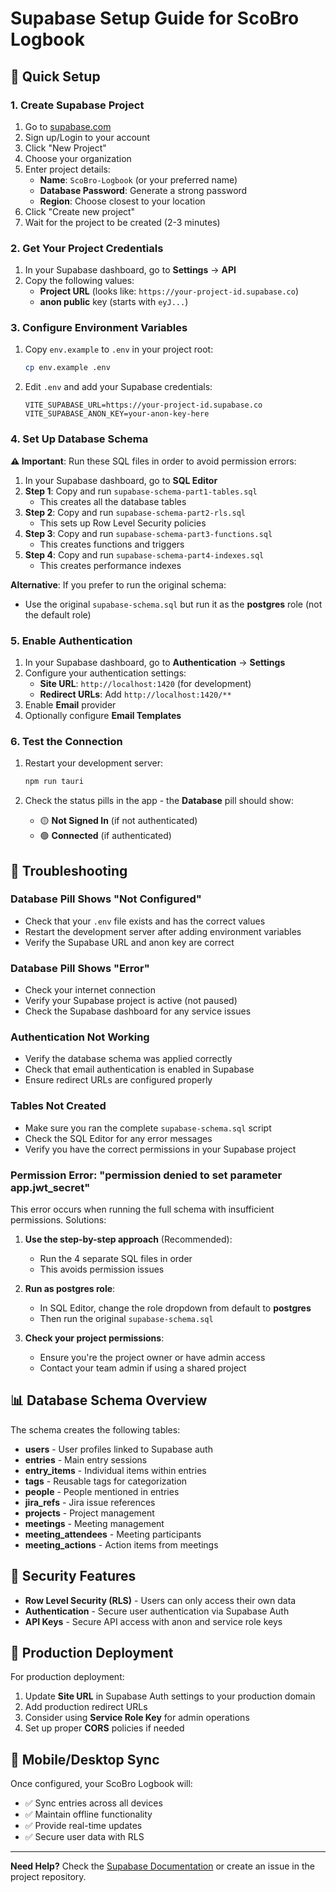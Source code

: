 # Supabase Setup Guide for ScoBro Logbook

## 🚀 **Quick Setup**

### 1. **Create Supabase Project**

1. Go to [supabase.com](https://supabase.com)
2. Sign up/Login to your account
3. Click "New Project"
4. Choose your organization
5. Enter project details:
   - **Name**: `ScoBro-Logbook` (or your preferred name)
   - **Database Password**: Generate a strong password
   - **Region**: Choose closest to your location
6. Click "Create new project"
7. Wait for the project to be created (2-3 minutes)

### 2. **Get Your Project Credentials**

1. In your Supabase dashboard, go to **Settings** → **API**
2. Copy the following values:
   - **Project URL** (looks like: `https://your-project-id.supabase.co`)
   - **anon public** key (starts with `eyJ...`)

### 3. **Configure Environment Variables**

1. Copy `env.example` to `.env` in your project root:
   ```bash
   cp env.example .env
   ```

2. Edit `.env` and add your Supabase credentials:
   ```env
   VITE_SUPABASE_URL=https://your-project-id.supabase.co
   VITE_SUPABASE_ANON_KEY=your-anon-key-here
   ```

### 4. **Set Up Database Schema**

**⚠️ Important**: Run these SQL files in order to avoid permission errors:

1. In your Supabase dashboard, go to **SQL Editor**
2. **Step 1**: Copy and run `supabase-schema-part1-tables.sql`
   - This creates all the database tables
3. **Step 2**: Copy and run `supabase-schema-part2-rls.sql`
   - This sets up Row Level Security policies
4. **Step 3**: Copy and run `supabase-schema-part3-functions.sql`
   - This creates functions and triggers
5. **Step 4**: Copy and run `supabase-schema-part4-indexes.sql`
   - This creates performance indexes

**Alternative**: If you prefer to run the original schema:
- Use the original `supabase-schema.sql` but run it as the **postgres** role (not the default role)

### 5. **Enable Authentication**

1. In your Supabase dashboard, go to **Authentication** → **Settings**
2. Configure your authentication settings:
   - **Site URL**: `http://localhost:1420` (for development)
   - **Redirect URLs**: Add `http://localhost:1420/**`
3. Enable **Email** provider
4. Optionally configure **Email Templates**

### 6. **Test the Connection**

1. Restart your development server:
   ```bash
   npm run tauri
   ```

2. Check the status pills in the app - the **Database** pill should show:
   - 🟡 **Not Signed In** (if not authenticated)
   - 🟢 **Connected** (if authenticated)

## 🔧 **Troubleshooting**

### **Database Pill Shows "Not Configured"**

- Check that your `.env` file exists and has the correct values
- Restart the development server after adding environment variables
- Verify the Supabase URL and anon key are correct

### **Database Pill Shows "Error"**

- Check your internet connection
- Verify your Supabase project is active (not paused)
- Check the Supabase dashboard for any service issues

### **Authentication Not Working**

- Verify the database schema was applied correctly
- Check that email authentication is enabled in Supabase
- Ensure redirect URLs are configured properly

### **Tables Not Created**

- Make sure you ran the complete `supabase-schema.sql` script
- Check the SQL Editor for any error messages
- Verify you have the correct permissions in your Supabase project

### **Permission Error: "permission denied to set parameter app.jwt_secret"**

This error occurs when running the full schema with insufficient permissions. Solutions:

1. **Use the step-by-step approach** (Recommended):
   - Run the 4 separate SQL files in order
   - This avoids permission issues

2. **Run as postgres role**:
   - In SQL Editor, change the role dropdown from default to **postgres**
   - Then run the original `supabase-schema.sql`

3. **Check your project permissions**:
   - Ensure you're the project owner or have admin access
   - Contact your team admin if using a shared project

## 📊 **Database Schema Overview**

The schema creates the following tables:

- **users** - User profiles linked to Supabase auth
- **entries** - Main entry sessions
- **entry_items** - Individual items within entries
- **tags** - Reusable tags for categorization
- **people** - People mentioned in entries
- **jira_refs** - Jira issue references
- **projects** - Project management
- **meetings** - Meeting management
- **meeting_attendees** - Meeting participants
- **meeting_actions** - Action items from meetings

## 🔐 **Security Features**

- **Row Level Security (RLS)** - Users can only access their own data
- **Authentication** - Secure user authentication via Supabase Auth
- **API Keys** - Secure API access with anon and service role keys

## 🚀 **Production Deployment**

For production deployment:

1. Update **Site URL** in Supabase Auth settings to your production domain
2. Add production redirect URLs
3. Consider using **Service Role Key** for admin operations
4. Set up proper **CORS** policies if needed

## 📱 **Mobile/Desktop Sync**

Once configured, your ScoBro Logbook will:
- ✅ Sync entries across all devices
- ✅ Maintain offline functionality
- ✅ Provide real-time updates
- ✅ Secure user data with RLS

---

**Need Help?** Check the [Supabase Documentation](https://supabase.com/docs) or create an issue in the project repository.
